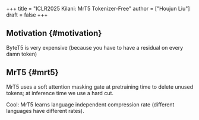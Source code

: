 +++
title = "ICLR2025 Kilani: MrT5 Tokenizer-Free"
author = ["Houjun Liu"]
draft = false
+++

## Motivation {#motivation}

ByteT5 is very expensive (because you have to have a residual on every damn token)


## MrT5 {#mrt5}

MrT5 uses a soft attention masking gate at pretraining time to delete unused tokens; at inference time we use a hard cut.

Cool: MrT5 learns language independent compression rate (different languages have different rates).
